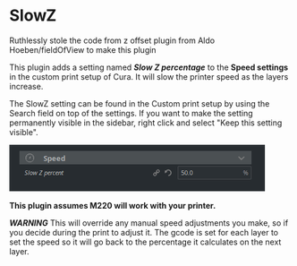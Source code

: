 # SlowZ
Ruthlessly stole the code from z offset plugin from Aldo Hoeben/fieldOfView to make this plugin

This plugin adds a setting named ***Slow Z percentage*** to the **Speed settings** in the custom print setup of Cura. It will slow the printer speed as the layers increase.

The SlowZ setting can be found in the Custom print setup by using the Search field on top of the settings. If you want to make the setting permanently visible in the sidebar, right click and select "Keep this setting visible".


![Option](./images/option.png)


**This plugin assumes M220 will work with your printer.**


***WARNING***
This will override any manual speed adjustments you make, so if you decide during the print to adjust it.  The gcode is set for each layer to set the speed so it will go back to the percentage it calculates on the next layer.
